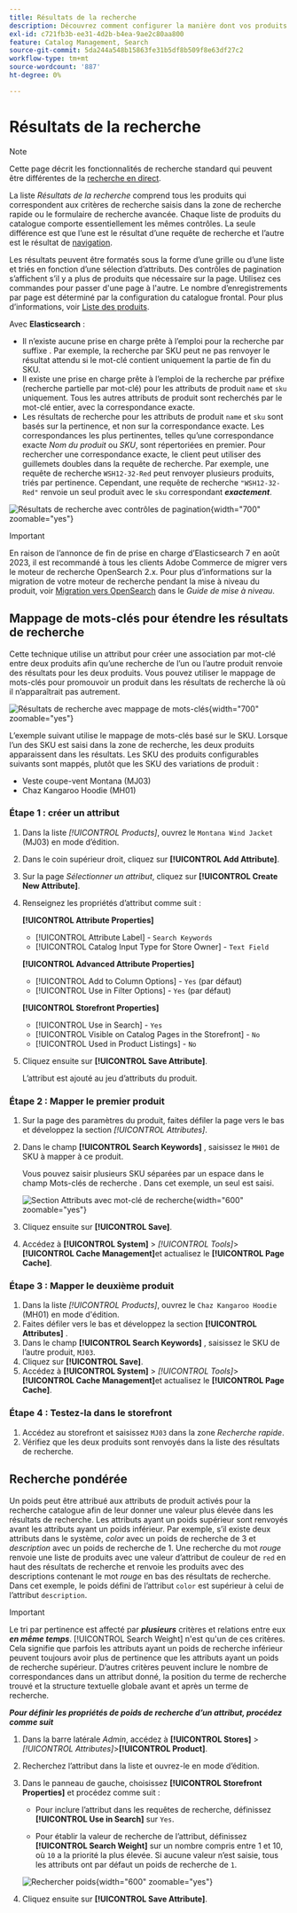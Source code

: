 ```yaml
---
title: Résultats de la recherche
description: Découvrez comment configurer la manière dont vos produits correspondent aux critères de recherche saisis dans la zone de recherche rapide ou le formulaire de recherche avancée.
exl-id: c721fb3b-ee31-4d2b-b4ea-9ae2c80aa800
feature: Catalog Management, Search
source-git-commit: 5da244a548b15863fe31b5df8b509f8e63df27c2
workflow-type: tm+mt
source-wordcount: '887'
ht-degree: 0%

---
```


# Résultats de la recherche

>[!NOTE]
>
>Cette page décrit les fonctionnalités de recherche standard qui peuvent être différentes de la [recherche en direct](https://experienceleague.adobe.com/docs/commerce/live-search/overview.html?lang=fr).

La liste _Résultats de la recherche_ comprend tous les produits qui correspondent aux critères de recherche saisis dans la zone de recherche rapide ou le formulaire de recherche avancée. Chaque liste de produits du catalogue comporte essentiellement les mêmes contrôles. La seule différence est que l’une est le résultat d’une requête de recherche et l’autre est le résultat de [ navigation](navigation.md).

Les résultats peuvent être formatés sous la forme d’une grille ou d’une liste et triés en fonction d’une sélection d’attributs. Des contrôles de pagination s’affichent s’il y a plus de produits que nécessaire sur la page. Utilisez ces commandes pour passer d&#39;une page à l&#39;autre. Le nombre d’enregistrements par page est déterminé par la configuration du catalogue frontal. Pour plus d’informations, voir [Liste des produits](navigation-product-listings.md).

Avec **Elasticsearch** :

- Il n’existe aucune prise en charge prête à l’emploi pour la recherche par suffixe . Par exemple, la recherche par SKU peut ne pas renvoyer le résultat attendu si le mot-clé contient uniquement la partie de fin du SKU.
- Il existe une prise en charge prête à l’emploi de la recherche par préfixe (recherche partielle par mot-clé) pour les attributs de produit `name` et `sku` uniquement. Tous les autres attributs de produit sont recherchés par le mot-clé entier, avec la correspondance exacte.
- Les résultats de recherche pour les attributs de produit `name` et `sku` sont basés sur la pertinence, et non sur la correspondance exacte. Les correspondances les plus pertinentes, telles qu’une correspondance exacte _Nom du produit_ ou _SKU_, sont répertoriées en premier. Pour rechercher une correspondance exacte, le client peut utiliser des guillemets doubles dans la requête de recherche. Par exemple, une requête de recherche `WSH12-32-Red` peut renvoyer plusieurs produits, triés par pertinence. Cependant, une requête de recherche `"WSH12-32-Red"` renvoie un seul produit avec le `sku` correspondant **_exactement_**.

![Résultats de recherche avec contrôles de pagination](./assets/storefront-search-results-shorts.png){width="700" zoomable="yes"}

>[!IMPORTANT]
>
>En raison de l’annonce de fin de prise en charge d’Elasticsearch 7 en août 2023, il est recommandé à tous les clients Adobe Commerce de migrer vers le moteur de recherche OpenSearch 2.x. Pour plus d’informations sur la migration de votre moteur de recherche pendant la mise à niveau du produit, voir [Migration vers OpenSearch](https://experienceleague.adobe.com/docs/commerce-operations/upgrade-guide/prepare/opensearch-migration.html?lang=fr) dans le _Guide de mise à niveau_.

## Mappage de mots-clés pour étendre les résultats de recherche

Cette technique utilise un attribut pour créer une association par mot-clé entre deux produits afin qu’une recherche de l’un ou l’autre produit renvoie des résultats pour les deux produits. Vous pouvez utiliser le mappage de mots-clés pour promouvoir un produit dans les résultats de recherche là où il n’apparaîtrait pas autrement.

![Résultats de recherche avec mappage de mots-clés](./assets/storefront-search-results-extended.png){width="700" zoomable="yes"}

L’exemple suivant utilise le mappage de mots-clés basé sur le SKU. Lorsque l’un des SKU est saisi dans la zone de recherche, les deux produits apparaissent dans les résultats. Les SKU des produits configurables suivants sont mappés, plutôt que les SKU des variations de produit :

- Veste coupe-vent Montana (MJ03)
- Chaz Kangaroo Hoodie (MH01)

### Étape 1 : créer un attribut

1. Dans la liste _[!UICONTROL Products]_, ouvrez le `Montana Wind Jacket` (MJ03) en mode d’édition.
1. Dans le coin supérieur droit, cliquez sur **[!UICONTROL Add Attribute]**.
1. Sur la page _Sélectionner un attribut_, cliquez sur **[!UICONTROL Create New Attribute]**.
1. Renseignez les propriétés d’attribut comme suit :

   **[!UICONTROL Attribute Properties]**

   - [!UICONTROL Attribute Label] - `Search Keywords`
   - [!UICONTROL Catalog Input Type for Store Owner] - `Text Field`

   **[!UICONTROL Advanced Attribute Properties]**

   - [!UICONTROL Add to Column Options] - `Yes` (par défaut)
   - [!UICONTROL Use in Filter Options] - `Yes` (par défaut)

   **[!UICONTROL Storefront Properties]**

   - [!UICONTROL Use in Search] - `Yes`
   - [!UICONTROL Visible on Catalog Pages in the Storefront] - `No`
   - [!UICONTROL Used in Product Listings] - `No`

1. Cliquez ensuite sur **[!UICONTROL Save Attribute]**.

   L’attribut est ajouté au jeu d’attributs du produit.

### Étape 2 : Mapper le premier produit

1. Sur la page des paramètres du produit, faites défiler la page vers le bas et développez la section _[!UICONTROL Attributes]_.
1. Dans le champ **[!UICONTROL Search Keywords]** , saisissez le `MH01` de SKU à mapper à ce produit.

   Vous pouvez saisir plusieurs SKU séparées par un espace dans le champ Mots-clés de recherche . Dans cet exemple, un seul est saisi.

   ![Section Attributs avec mot-clé de recherche](./assets/search-keywords-attribute.png){width="600" zoomable="yes"}

1. Cliquez ensuite sur **[!UICONTROL Save]**.
1. Accédez à **[!UICONTROL System]** > _[!UICONTROL Tools]_>**[!UICONTROL Cache Management]**&#x200B;et actualisez le **[!UICONTROL Page Cache]**.

### Étape 3 : Mapper le deuxième produit

1. Dans la liste _[!UICONTROL Products]_, ouvrez le `Chaz Kangaroo Hoodie` (MH01) en mode d&#39;édition.
1. Faites défiler vers le bas et développez la section **[!UICONTROL Attributes]** .
1. Dans le champ **[!UICONTROL Search Keywords]** , saisissez le SKU de l’autre produit, `MJ03`.
1. Cliquez sur **[!UICONTROL Save]**.
1. Accédez à **[!UICONTROL System]** > _[!UICONTROL Tools]_>**[!UICONTROL Cache Management]**&#x200B;et actualisez le **[!UICONTROL Page Cache]**.

### Étape 4 : Testez-la dans le storefront

1. Accédez au storefront et saisissez `MJ03` dans la zone _Recherche rapide_.
1. Vérifiez que les deux produits sont renvoyés dans la liste des résultats de recherche.

## Recherche pondérée

Un poids peut être attribué aux attributs de produit activés pour la recherche catalogue afin de leur donner une valeur plus élevée dans les résultats de recherche. Les attributs ayant un poids supérieur sont renvoyés avant les attributs ayant un poids inférieur. Par exemple, s’il existe deux attributs dans le système, _color_ avec un poids de recherche de 3 et _description_ avec un poids de recherche de 1. Une recherche du mot _rouge_ renvoie une liste de produits avec une valeur d’attribut de couleur de `red` en haut des résultats de recherche et renvoie les produits avec des descriptions contenant le mot _rouge_ en bas des résultats de recherche. Dans cet exemple, le poids défini de l’attribut `color` est supérieur à celui de l’attribut `description`.

>[!IMPORTANT]
>
>Le tri par pertinence est affecté par **_plusieurs_** critères et relations entre eux **_en même temps_**. [!UICONTROL Search Weight] n&#39;est qu&#39;un de ces critères. Cela signifie que parfois les attributs ayant un poids de recherche inférieur peuvent toujours avoir plus de pertinence que les attributs ayant un poids de recherche supérieur. D’autres critères peuvent inclure le nombre de correspondances dans un attribut donné, la position du terme de recherche trouvé et la structure textuelle globale avant et après un terme de recherche.

**_Pour définir les propriétés de poids de recherche d’un attribut, procédez comme suit_**

1. Dans la barre latérale _Admin_, accédez à **[!UICONTROL Stores]** > _[!UICONTROL Attributes]_>**[!UICONTROL Product]**.

1. Recherchez l’attribut dans la liste et ouvrez-le en mode d’édition.

1. Dans le panneau de gauche, choisissez **[!UICONTROL Storefront Properties]** et procédez comme suit :

   - Pour inclure l’attribut dans les requêtes de recherche, définissez **[!UICONTROL Use in Search]** sur `Yes`.

   - Pour établir la valeur de recherche de l’attribut, définissez **[!UICONTROL Search Weight]** sur un nombre compris entre 1 et 10, où `10` a la priorité la plus élevée. Si aucune valeur n’est saisie, tous les attributs ont par défaut un poids de recherche de `1`.

   ![Rechercher poids](./assets/search-weight.png){width="600" zoomable="yes"}

1. Cliquez ensuite sur **[!UICONTROL Save Attribute]**.
